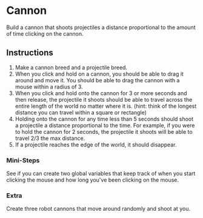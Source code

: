 # Cannon
Build a cannon that shoots projectiles a distance proportional to the amount of time clicking on the cannon.

## Instructions
1. Make a cannon breed and a projectile breed.
2. When you click and hold on a cannon, you should be able to drag it around and move it. You should be able to drag the cannon with a mouse within a radius of 3.
3. When you click and hold onto the cannon for 3 or more seconds and then release, the projectile it shoots should be able to travel across the entire length of the world no matter where it is. (hint: think of the longest distance you can travel within a square or rectangle)
4. Holding onto the cannon for any time less than 5 seconds should shoot a projectile a distance proportional to the time. For example, if you were to hold the cannon for 2 seconds, the projectile it shoots will be able to travel 2/3 the max distance.
5. If a projectile reaches the edge of the world, it should disappear.

### Mini-Steps
See if you can create two global variables that keep track of when you start clicking the mouse and how long you've been clicking on the mouse.

### Extra
Create three robot cannons that move around randomly and shoot at you.
